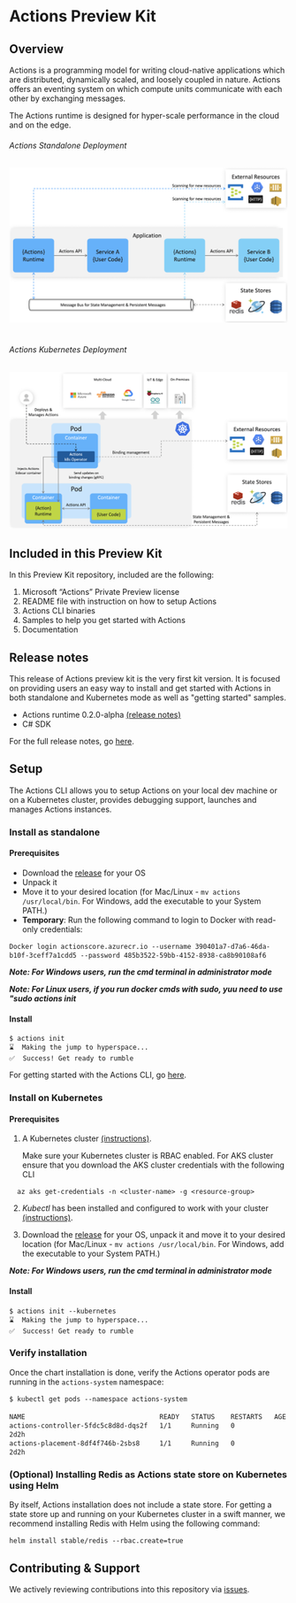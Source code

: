 # Actions Preview Kit

## Overview

Actions is a programming model for writing cloud-native applications which are distributed, dynamically scaled, and loosely coupled in nature. Actions offers an eventing system on which compute units communicate with each other by exchanging messages.

The Actions runtime is designed for hyper-scale performance in the cloud and on the edge.
<br>
###### Actions Standalone Deployment
![Actions Standalone](/docs/imgs/actions_standalone.png)
<br>
<br>
###### Actions Kubernetes Deployment
![Actions on Kubernetes](/docs/imgs/actions_k8s.png)


## Included in this Preview Kit 

In this Preview Kit repository, included are the following:

1. Microsoft “Actions” Private Preview license
2. README file with instruction on how to setup Actions
3. Actions CLI binaries
4. Samples to help you get started with Actions
5. Documentation


## Release notes

This release of Actions preview kit is the very first kit version. It is focused on providing users an easy way to install and get started with Actions in both standalone and Kubernetes mode as well as "getting started" samples.   

* Actions runtime 0.2.0-alpha [(release notes)](https://github.com/actionscore/actions/blob/master/docs/release_notes/v0.2.0-alpha.md)
* C# SDK

For the full release notes, go [here](https://github.com/actionscore/actions/docs/preview/release_notes/v1.0.0-alpha.md). 


## Setup

The Actions CLI allows you to setup Actions on your local dev machine or on a Kubernetes cluster, provides debugging support, launches and manages Actions instances.

### Install as standalone

#### Prerequisites

* Download the [release](https://github.com/actionscore/cli/releases) for your OS
* Unpack it
* Move it to your desired location (for Mac/Linux - ```mv actions /usr/local/bin```. For Windows, add the executable to your System PATH.)
* **Temporary**: Run the following command to login to Docker with read-only credentials:

```
Docker login actionscore.azurecr.io --username 390401a7-d7a6-46da-b10f-3ceff7a1cdd5 --password 485b3522-59bb-4152-8938-ca8b90108af6
```

__*Note: For Windows users, run the cmd terminal in administrator mode*__

__*Note: For Linux users, if you run docker cmds with sudo, yuu need to use "sudo actions init*__


#### Install

```
$ actions init
⌛  Making the jump to hyperspace...
✅  Success! Get ready to rumble
```

For getting started with the Actions CLI, go [here](https://github.com/actionscore/cli/blob/master/README.md).


### Install on Kubernetes

#### Prerequisites

1. A Kubernetes cluster [(instructions)](https://kubernetes.io/docs/tutorials/kubernetes-basics/).
    
    Make sure your Kubernetes cluster is RBAC enabled.
    For AKS cluster ensure that you download the AKS cluster credentials with the following CLI

  ```cli
    az aks get-credentials -n <cluster-name> -g <resource-group>
  ```

2. *Kubectl* has been installed and configured to work with your cluster [(instructions)](https://kubernetes.io/docs/tasks/tools/install-kubectl/).

3. Download the [release](https://github.com/actionscore/cli/releases) for your OS, unpack it and move it to your desired location (for Mac/Linux - ```mv actions /usr/local/bin```. For Windows, add the executable to your System PATH.)

__*Note: For Windows users, run the cmd terminal in administrator mode*__


#### Install

```
$ actions init --kubernetes
⌛  Making the jump to hyperspace...
✅  Success! Get ready to rumble
```

### Verify installation

Once the chart installation is done, verify the Actions operator pods are running in the `actions-system` namespace:
```
$ kubectl get pods --namespace actions-system

NAME                                  READY   STATUS    RESTARTS   AGE
actions-controller-5fdc5c8d8d-dqs2f   1/1     Running   0          2d2h
actions-placement-8df4f746b-2sbs8     1/1     Running   0          2d2h
```

### (Optional) Installing Redis as Actions state store on Kubernetes using Helm

By itself, Actions installation does not include a state store. 
For getting a state store up and running on your Kubernetes cluster in a swift manner, we recommend installing Redis with Helm using the following command:
```
helm install stable/redis --rbac.create=true
```

## Contributing & Support

We actively reviewing contributions into this repository via [issues](https://help.github.com/en/articles/creating-an-issue). 
